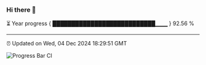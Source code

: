 ### Hi there 👋

⏳ Year progress { ███████████████████████████▁▁▁ } 92.56 %

---

⏰ Updated on Wed, 04 Dec 2024 18:29:51 GMT

![Progress Bar CI](https://github.com/liununu/liununu/workflows/Progress%20Bar%20CI/badge.svg)
